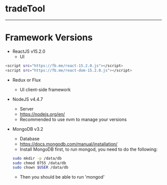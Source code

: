 # tradeTool
----------------------------------------------
# Framework Versions

* ReactJS v15.2.0
  - UI
```sh
<script src="https://fb.me/react-15.2.0.js"></script>
<script src="https://fb.me/react-dom-15.2.0.js"></script>
```
* Redux or Flux
  - UI client-side framework

* NodeJS v4.4.7
  - Server
  - https://nodejs.org/en/
  - Recommended to use nvm to manage your versions

* MongoDB v3.2
  - Database
  - https://docs.mongodb.com/manual/installation/
  - Install MongoDB first, to run mongod, you need to do the following:
  ```sh
  sudo mkdir -p /data/db
  sudo chmod 0755 /data/db
  sudo chown $USER /data/db
  ```
  - Then you should be able to run 'mongod'
